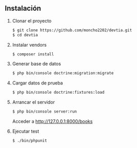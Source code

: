 Instalación
-----------

1. Clonar el proyecto

    ```bash
    $ git clone https://github.com/moncho2202/devtia.git
    $ cd devtia
    ```
    
2. Instalar vendors

    ```bash
    $ composer install
    ```
    
3. Generar base de datos

    ```bash
    $ php bin/console doctrine:migration:migrate
    ```
    
4. Cargar datos de prueba

    ```bash
    $ php bin/console doctrine:fixtures:load
    ```
    
5. Arrancar el servidor

    ```bash
    $ php bin/console server:run
    ```
    
    Acceder a http://127.0.0.1:8000/books
    
6. Ejecutar test

    ```bash
    $ ./bin/phpunit
    ```
